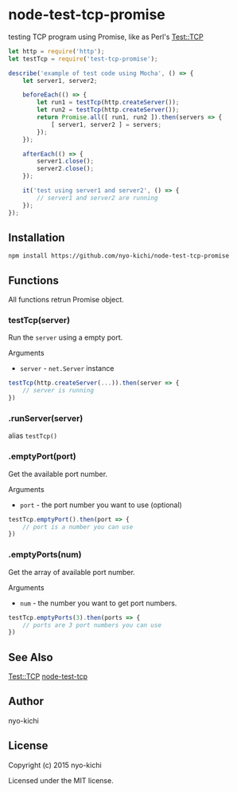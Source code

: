 node-test-tcp-promise
=====================

testing TCP program using Promise, like as Perl's [Test::TCP](https://github.com/tokuhirom/Test-TCP)

```javascript
let http = require('http');
let testTcp = require('test-tcp-promise');

describe('example of test code using Mocha', () => {
    let server1, server2;

    beforeEach(() => {
        let run1 = testTcp(http.createServer());
        let run2 = testTcp(http.createServer());
        return Promise.all([ run1, run2 ]).then(servers => {
            [ server1, server2 ] = servers;
        });
    });

    afterEach(() => {
        server1.close();
        server2.close();
    });

    it('test using server1 and server2', () => {
        // server1 and server2 are running
    });
});
```

Installation
------------

    npm install https://github.com/nyo-kichi/node-test-tcp-promise

Functions
---------
All functions retrun Promise object.

### testTcp(server)

Run the `server` using a empty port.

Arguments
* `server` - `net.Server` instance

```javascript
testTcp(http.createServer(...)).then(server => {
    // server is running
})
```

### .runServer(server)

alias `testTcp()`

### .emptyPort(port)

Get the available port number.

Arguments
* `port` - the port number you want to use (optional)

```javascript
testTcp.emptyPort().then(port => {
    // port is a number you can use
})
```

### .emptyPorts(num)

Get the array of available port number.

Arguments
* `num` - the number you want to get port numbers.

```javascript
testTcp.emptyPorts(3).then(ports => {
    // ports are 3 port numbers you can use
})
```

See Also
--------
[Test::TCP](https://github.com/tokuhirom/Test-TCP)
[node-test-tcp](https://github.com/sugyan/node-test-tcp)

Author
------
nyo-kichi

License
-------
Copyright (c) 2015 nyo-kichi

Licensed under the MIT license.
